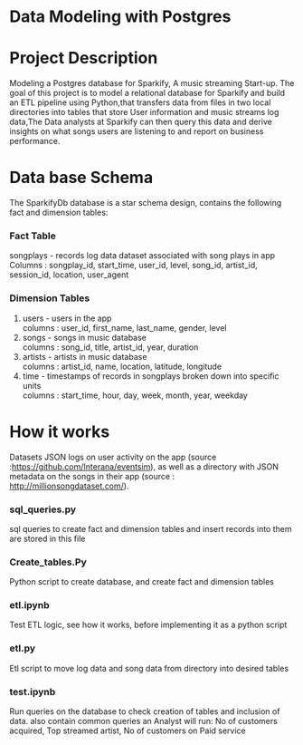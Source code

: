 # Data Modeling with Postgres

# Project Description
 Modeling a Postgres database for Sparkify, A music streaming Start-up. The goal of this project is to model
 a relational database for Sparkify and build an ETL pipeline using Python,that transfers data from files in two local directories into tables that store User information and music streams log data,The Data analysts at Sparkify can then query this data and derive insights on what songs users are listening to and report on business performance.
 
 # Data base Schema
 The SparkifyDb database is a star schema design, contains the following fact and dimension tables:

### Fact Table
songplays - records log data dataset associated with song plays in app <br>
Columns : songplay_id, start_time, user_id, level, song_id, artist_id, session_id, location, user_agent

### Dimension Tables
1. users - users in the app <br>
 columns : user_id, first_name, last_name, gender, level
2. songs - songs in music database <br>
columns : song_id, title, artist_id, year, duration
3. artists - artists in music database <br>
columns : artist_id, name, location, latitude, longitude
4. time - timestamps of records in songplays broken down into specific units <br>
columns : start_time, hour, day, week, month, year, weekday
 
 
 # How it works
 Datasets
 JSON logs on user activity on the app (source :https://github.com/Interana/eventsim), as well as a directory with JSON metadata on the songs in their app (source : http://millionsongdataset.com/).
 
 ### sql_queries.py
 
 sql queries to create fact and dimension tables and insert records into them are stored in this file
 
 ### Create_tables.Py
 
 Python script to create database, and create fact and dimension tables
 
 ### etl.ipynb
Test ETL logic, see how it works, before implementing it as a python script
 
 ### etl.py
 
  Etl script to move log data and song data from directory into desired tables
 
 ### test.ipynb
 
 Run queries on the database to check creation of tables and inclusion of data. also contain common queries an Analyst will run:
 No of customers acquired, Top streamed artist, No of customers on Paid service
